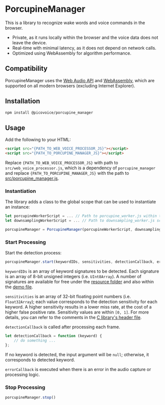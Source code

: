 # PorcupineManager

This is a library to recognize wake words and voice commands in the browser.

- Private, as it runs locally within the browser and the voice data does not leave the device.
- Real-time with minimal latency, as it does not depend on network calls.
- Optimized using WebAssembly for algorithm performance.

## Compatibility

PorcupineManager uses the [Web Audio API](https://developer.mozilla.org/en-US/docs/Web/API/Web_Audio_API) and
[WebAssembly](https://webassembly.org/), which are supported on all modern browsers (excluding Internet Explorer).

## Installation

```bash
npm install @picovoice/porcupine_manager
```

## Usage

Add the following to your HTML:

```html
<script src="{PATH_TO_WEB_VOICE_PROCESSOR_JS}"></script>
<script src="{PATH_TO_PORCUPINE_MANAGER_JS}"></script>
```
Replace `{PATH_TO_WEB_VOICE_PROCESSOR_JS}` with path to `src/web_voice_processor.js`, which is a dependency of
`porcupine_manager` and replace `{PATH_TO_PORCUPINE_MANAGER_JS}` with the path to
[src/porcupine_manager.js](src/porcupine_manager.js).

### Instantiation

The library adds a class to the global scope that can be used to instantiate an instance:

```javascript
let porcupineWorkerScript = ... // Path to porcupine_worker.js within the package
let downsamplingWorkerScript = ... // Path to downsampling_worker.js script within web-voice-processor package

porcupineManager = PorcupineManager(porcupineWorkerScript, downsamplingWorkerScript);
```

### Start Processing

Start the detection process:

```javascript
porcupineManager.start(keywordIDs, sensitivities, detectionCallback, errorCallback)
```

`keywordIDs` is an array of keyword signatures to be detected. Each signature is an array of 8-bit unsigned integers
(i.e. `UInt8Array`). A number of signatures are available for free under the [resource folder](/resources/keyword_files) and
also within the [demo file](/demo/js/voiceControlDemo.js).

`sensitivities` is an array of 32-bit floating point numbers (i.e. `Float32Array`); each value corresponds to the
detection sensitivity for each keyword. A higher sensitivity results in a lower miss rate, at the cost of a higher
false positive rate. Sensitivity values are within `[0, 1]`. For more details, you can refer to the comments in the
[C library's header file](/include/pv_porcupine.h).

`detectionCallback` is called after processing each frame.

```javascript
let detectionCallback = function (keyword) {
    // do something ...
};
```

If no keyword is detected, the input argument will be `null`; otherwise, it corresponds to detected keyword.

`errorCallback` is executed when there is an error in the audio capture or processing logic.

### Stop Processing

```javascript
porcupineManager.stop()
```
